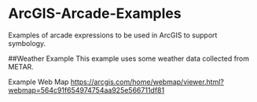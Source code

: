 # ArcGIS-Arcade-Examples
Examples of arcade expressions to be used in ArcGIS to support symbology.

##Weather Example
This example uses some weather data collected from METAR.

Example Web Map
https://arcgis.com/home/webmap/viewer.html?webmap=564c91f654974754aa925e566711df81
